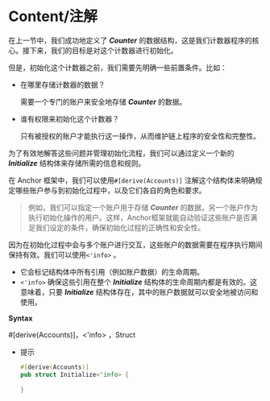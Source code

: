 # Content/注解

在上一节中，我们成功地定义了 ***Counter*** 的数据结构，这是我们计数器程序的核心。接下来，我们的目标是对这个计数器进行初始化。

但是，初始化这个计数器之前，我们需要先明确一些前置条件。比如：

- 在哪里存储计数器的数据？
    
    需要一个专门的账户来安全地存储 ***Counter*** 的数据。
    
- 谁有权限来初始化这个计数器？
    
    只有被授权的账户才能执行这一操作，从而维护链上程序的安全性和完整性。
    

为了有效地解答这些问题并管理初始化流程，我们可以通过定义一个新的***Initialize*** 结构体来存储所需的信息和规则。

在 Anchor 框架中，我们可以使用`#[derive(Accounts)]` 注解这个结构体来明确规定哪些账户参与到初始化过程中，以及它们各自的角色和要求。

> 例如，我们可以指定一个账户用于存储 ***Counter*** 的数据，另一个账户作为执行初始化操作的用户。这样，Anchor框架就能自动验证这些账户是否满足我们设定的条件，确保初始化过程的正确性和安全性。
> 

因为在初始化过程中会与多个账户进行交互，这些账户的数据需要在程序执行期间保持有效。我们可以使用`<'info>` 。

- 它会标记结构体中所有引用（例如账户数据）的生命周期。
- `<'info>` 确保这些引用在整个 ***Initialize*** 结构体的生命周期内都是有效的。这意味着，只要 ***Initialize*** 结构体存在，其中的账户数据就可以安全地被访问和使用。

**Syntax**

#[derive(Accounts)]，<'info> ，Struct

- 提示
    
    ```rust
    #[derive(Accounts)]
    pub struct Initialize<'info> {
        
    }
    ```